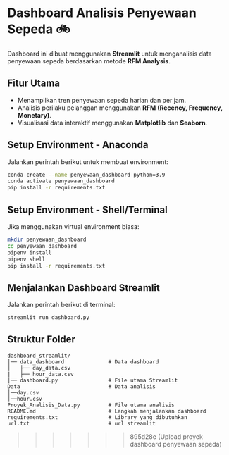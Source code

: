 # Dashboard Analisis Penyewaan Sepeda 🚲  

Dashboard ini dibuat menggunakan **Streamlit** untuk menganalisis data penyewaan sepeda berdasarkan metode **RFM Analysis**.  

## Fitur Utama  
- Menampilkan tren penyewaan sepeda harian dan per jam.  
- Analisis perilaku pelanggan menggunakan **RFM (Recency, Frequency, Monetary)**.  
- Visualisasi data interaktif menggunakan **Matplotlib** dan **Seaborn**.  

## Setup Environment - Anaconda  
Jalankan perintah berikut untuk membuat environment:  

```sh
conda create --name penyewaan_dashboard python=3.9  
conda activate penyewaan_dashboard  
pip install -r requirements.txt  
```

## Setup Environment - Shell/Terminal  
Jika menggunakan virtual environment biasa:  

```sh
mkdir penyewaan_dashboard  
cd penyewaan_dashboard  
pipenv install  
pipenv shell  
pip install -r requirements.txt  
```

## Menjalankan Dashboard Streamlit  
Jalankan perintah berikut di terminal:  

```sh
streamlit run dashboard.py  
```

## Struktur Folder  
```
dashboard_streamlit/
│── data_dashboard              # Data dashboard     
│   ├── day_data.csv
|   ├── hour_data.csv     
│── dashboard.py                # File utama Streamlit
Data                            # Data analisis
│──day.csv
│──hour.csv                     
Proyek_Analisis_Data.py         # File utama analisis   
README.md                       # Langkah menjalankan dashboard
requirements.txt                # Library yang dibutuhkan
url.txt                         # url streamlit
```

>>>>>>> 895d28e (Upload proyek dashboard penyewaan sepeda)
